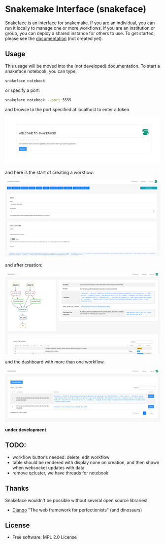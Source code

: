 # Snakemake Interface (snakeface)

Snakeface is an interface for snakemake. If you are an individual, you can run
it locally to manage one or more workflows. If you are an institution or group,
you can deploy a shared instance for others to use. To get started, please see
the [documentation](https://readthedocs.github.io/snakeface) (not created yet).

## Usage

This usage will be moved into the (not developed) documentation. To start
a snakeface notebook, you can type:

```bash
snakeface notebook
```

or specify a port:

```bash
snakeface notebook --port 5555
```

and browse to the port specified at localhost to enter a token.

![docs/images/notebook-login.png](docs/images/notebook-login.png)

and here is the start of creating a workflow:

![docs/images/new_workflow.png](docs/images/new_workflow.png)

and after creation:

![docs/images/workflow-detail.png](docs/images/workflow-detail.png)

and the dashboard with more than one workflow.

![docs/images/dashboard.png](docs/images/dashboard.png)

**under development**

## TODO:

 - workflow buttons needed: delete, edit workflow
 - table should be rendered with display none on creation, and then shown when websocket updates with data
 - remove qcluster, we have threads for notebook 

## Thanks

Snakeface wouldn't be possible without several open source libraries!

 - [Django](https://github.com/django/django) "The web framework for perfectionists" (and dinosaurs) 

## License

 * Free software: MPL 2.0 License

